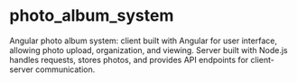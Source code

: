# photo_album_system
Angular photo album system: client built with Angular for user interface, allowing photo upload, organization, and viewing. Server built with Node.js handles requests, stores photos, and provides API endpoints for client-server communication.
